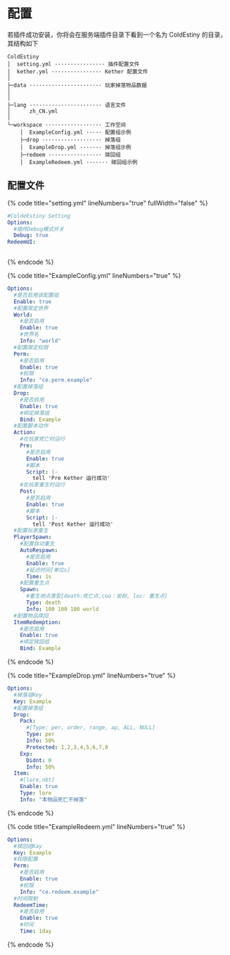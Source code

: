 # 配置

若插件成功安装，你将会在服务端插件目录下看到一个名为 ColdEstiny 的目录，其结构如下

```
ColdEstiny
│  setting.yml ················ 插件配置文件
│  kether.yml ················ Kether 配置文件
│  
├─data ······················· 玩家掉落物品数据
│      
│      
├─lang ······················· 语言文件
│      zh_CN.yml
│      
└─workspace ·················· 工作空间
    │  ExampleConfig.yml ····· 配置组示例
    ├─drop ··················· 掉落组
    │  ExampleDrop.yml ······· 掉落组示例
    ├─redeem ················· 赎回组
    │  ExampleRedeem.yml ······· 赎回组示例
```

## 配置文件

{% code title="setting.yml" lineNumbers="true" fullWidth="false" %}
```yaml
#ColdeEstiny Setting
Options:
  #插件Debug模式开关
  Debug: true
RedeemUI:
  
```
{% endcode %}

{% code title="ExampleConfig.yml" lineNumbers="true" %}
```yaml
Options:
  #是否启用该配置组
  Enable: true
  #配置限定世界
  World:
    #是否启用
    Enable: true
    #世界名
    Info: "world"
  #配置限定权限
  Perm:
    #是否启用
    Enable: true
    #权限
    Info: "ce.perm.example"
  #配置掉落组
  Drop:
    #是否启用
    Enable: true
    #绑定掉落组
    Bind: Example
  #配置脚本动作
  Action:
    #在玩家死亡时运行
    Pre:
      #是否启用
      Enable: true
      #脚本
      Script: |-
        tell 'Pre Kether 运行成功'
    #在玩家重生时运行
    Post:
      #是否启用
      Enable: true
      #脚本
      Script: |-
        tell 'Post Kether 运行成功'
  #配置玩家重生
  PlayerSpawn:
    #配置自动重生
    AutoRespawn:
      #是否启用
      Enable: true
      #延迟时间[单位s]
      Time: 1s
    #配置重生点
    Spawn:
      #重生地点类型[death:死亡点,coo：坐标, loc: 重生点]
      Type: death
      Info: 100 100 100 world
  #配置物品赎回
  ItemRedemption:
    #是否启用
    Enable: true
    #绑定赎回组
    Bind: Example
```
{% endcode %}

{% code title="ExampleDrop.yml" lineNumbers="true" %}
```yaml
Options:
  #掉落组Key
  Key: Example
  #配置掉落组
  Drop:
    Pack:
      #[Type: per, order, range, ap, ALL, NULL]
      Type: per
      Info: 50%
      Protected: 1,2,3,4,5,6,7,8
    Exp:
      Didnt: 0
      Info: 50%
  Item:
    #[lore,nbt]
    Enable: true
    Type: lore
    Info: "本物品死亡不掉落"
```
{% endcode %}

{% code title="ExampleRedeem.yml" lineNumbers="true" %}
```yaml
Options:
  #赎回组Kay
  Key: Example
  #权限配置
  Perm:
    #是否启用
    Enable: true
    #权限
    Info: "ce.redeem.example"
  #时间限制
  RedeemTime:
    #是否启用
    Enable: true
    #时间
    Time: 1day
```
{% endcode %}
